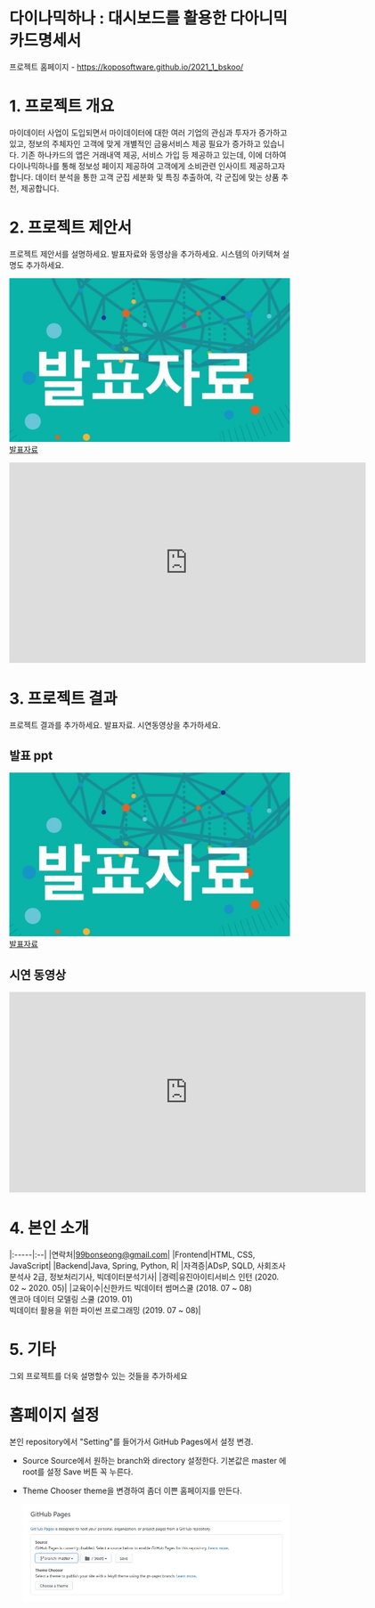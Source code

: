 # 다이나믹하나 : 대시보드를 활용한 다아니믹 카드명세서

프로젝트 홈페이지 - https://koposoftware.github.io/2021_1_bskoo/

# 1. 프로젝트 개요

마이데이터 사업이 도입되면서 마이데이터에 대한 여러 기업의 관심과 투자가 증가하고 있고, 정보의 주체자인 고객에 맞게 개별적인 금융서비스 제공 필요가 증가하고 있습니다.
기존 하나카드의 앱은 거래내역 제공, 서비스 가입 등 제공하고 있는데, 이에 더하여 다이나믹하나를 통해 정보성 페이지 제공하여 고객에게 소비관련 인사이트 제공하고자 합니다.
데이터 분석을 통한 고객 군집 세분화 및 특징 추출하여, 각 군집에 맞는 상품 추천, 제공합니다.

# 2. 프로젝트 제안서

프로젝트 제안서를 설명하세요. 발표자료와 동영상을 추가하세요. 시스템의 아키텍쳐 설명도 추가하세요.

   <img src="ppt.jpg"/>[발표자료](/project.pptx)<br>
   <iframe id="ytplayer" type="text/html" width="640" height="360" src="https://www.youtube.com/embed/6LxbdIjWP04" frameborder="0"></iframe>
 

# 3. 프로젝트 결과
프로젝트 결과를 추가하세요. 발표자료. 시연동영상을 추가하세요.

## 발표 ppt 
   <img src="ppt.jpg"/>[발표자료](/project.pptx)<br>

## 시연 동영상 

   <iframe id="ytplayer" type="text/html" width="640" height="360" src="https://www.youtube.com/embed/6LxbdIjWP04" frameborder="0"></iframe>

# 4. 본인 소개




|:-----|:--|
|연락처|99bonseong@gmail.com|
|Frontend|HTML, CSS, JavaScript|
|Backend|Java, Spring, Python, R|
|자격증|ADsP, SQLD, 사회조사분석사 2급, 정보처리기사, 빅데이터분석기사|
|경력|유진아이티서비스 인턴 (2020. 02 ~ 2020. 05)|
|교육이수|신한카드 빅데이터 썸머스쿨 (2018. 07 ~ 08)<br>엔코아 데이터 모델링 스쿨 (2019. 01)<br>빅데이터 활용을 위한 파이썬 프로그래밍 (2019. 07 ~ 08)|


# 5. 기타
그외 프로젝트를 더욱 설명할수 있는 것들을 추가하세요

# 홈페이지 설정
 본인 repository에서 "Setting"를 들어가서 GitHub Pages에서 설정 변경.
* Source
 Source에서 원하는 branch와 directory 설정한다. 
 기본값은 master 에 root를 설정 
 Save 버튼 꼭 누른다.
 
 * Theme Chooser
 theme을 변경하여 좀더 이쁜 홈페이지를 만든다.
   
   <img src="homepage.JPG"/><br>
   
 
